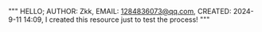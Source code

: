 """
HELLO;
AUTHOR: Zkk,
EMAIL: 1284836073@qq.com,
CREATED: 2024-9-11 14:09,
I created this resource just to test the process!
"""